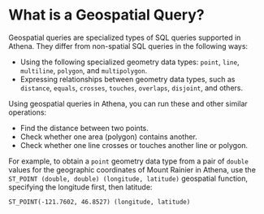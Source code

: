 # What is a Geospatial Query?<a name="geospatial-query-what-is"></a>

Geospatial queries are specialized types of SQL queries supported in Athena\. They differ from non\-spatial SQL queries in the following ways:
+ Using the following specialized geometry data types: `point`, `line`, `multiline`, `polygon`, and `multipolygon`\.
+ Expressing relationships between geometry data types, such as `distance`, `equals`, `crosses`, `touches`, `overlaps`, `disjoint`, and others\.

Using geospatial queries in Athena, you can run these and other similar operations:
+ Find the distance between two points\.
+ Check whether one area \(polygon\) contains another\.
+ Check whether one line crosses or touches another line or polygon\.

For example, to obtain a `point` geometry data type from a pair of `double` values for the geographic coordinates of Mount Rainier in Athena, use the `ST_POINT (double, double) (longitude, latitude)` geospatial function, specifying the longitude first, then latitude: 

```
ST_POINT(-121.7602, 46.8527) (longitude, latitude)
```